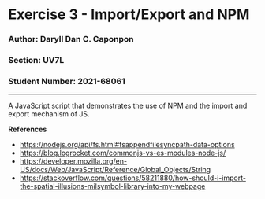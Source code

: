 # Exercise 3 - Import/Export and NPM
### Author: Daryll Dan C. Caponpon
### Section: UV7L
### Student Number: 2021-68061
---
A JavaScript script that demonstrates the use of NPM and the import and export mechanism of JS.

**References**
- https://nodejs.org/api/fs.html#fsappendfilesyncpath-data-options
- https://blog.logrocket.com/commonjs-vs-es-modules-node-js/
- https://developer.mozilla.org/en-US/docs/Web/JavaScript/Reference/Global_Objects/String
- https://stackoverflow.com/questions/58211880/how-should-i-import-the-spatial-illusions-milsymbol-library-into-my-webpage
